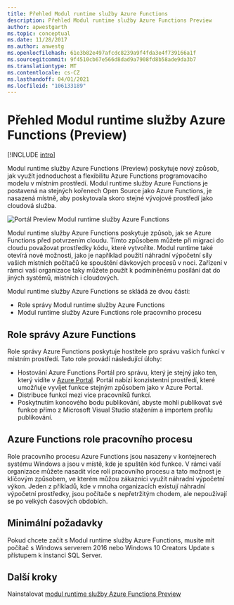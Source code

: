 ```yaml
---
title: Přehled Modul runtime služby Azure Functions
description: Přehled Modul runtime služby Azure Functions Preview
author: apwestgarth
ms.topic: conceptual
ms.date: 11/28/2017
ms.author: anwestg
ms.openlocfilehash: 61e3b82e497afcdc8239a9f4fda3e4f739166a1f
ms.sourcegitcommit: 9f4510cb67e566d8dad9a7908fd8b58ade9da3b7
ms.translationtype: MT
ms.contentlocale: cs-CZ
ms.lasthandoff: 04/01/2021
ms.locfileid: "106133189"
---
```

# <a name="azure-functions-runtime-overview-preview"></a>Přehled Modul runtime služby Azure Functions (Preview)

[!INCLUDE [intro](../../includes/functions-runtime-preview-note.md)]

Modul runtime služby Azure Functions (Preview) poskytuje nový způsob, jak využít jednoduchost a flexibilitu Azure Functions programovacího modelu v místním prostředí. Modul runtime služby Azure Functions je postavená na stejných kořenech Open Source jako Azure Functions, je nasazená místně, aby poskytovala skoro stejné vývojové prostředí jako cloudová služba.

![Portál Preview Modul runtime služby Azure Functions][1]

Modul runtime služby Azure Functions poskytuje způsob, jak se Azure Functions před potvrzením cloudu. Tímto způsobem můžete při migraci do cloudu považovat prostředky kódu, které vytvoříte.  Modul runtime také otevírá nové možnosti, jako je například použití náhradní výpočetní síly vašich místních počítačů ke spouštění dávkových procesů v noci. Zařízení v rámci vaší organizace taky můžete použít k podmíněnému posílání dat do jiných systémů, místních i cloudových.

Modul runtime služby Azure Functions se skládá ze dvou částí:

* Role správy Modul runtime služby Azure Functions
* Modul runtime služby Azure Functions role pracovního procesu

## <a name="azure-functions-management-role"></a>Role správy Azure Functions

Role správy Azure Functions poskytuje hostitele pro správu vašich funkcí v místním prostředí. Tato role provádí následující úlohy:

* Hostování Azure Functions Portál pro správu, který je stejný jako ten, který vidíte v [Azure Portal](https://portal.azure.com). Portál nabízí konzistentní prostředí, které umožňuje vyvíjet funkce stejným způsobem jako v Azure Portal.
* Distribuce funkcí mezi více pracovníků funkcí.
* Poskytnutím koncového bodu publikování, abyste mohli publikovat své funkce přímo z Microsoft Visual Studio stažením a importem profilu publikování.

## <a name="azure-functions-worker-role"></a>Azure Functions role pracovního procesu

Role pracovního procesu Azure Functions jsou nasazeny v kontejnerech systému Windows a jsou v místě, kde je spuštěn kód funkce.  V rámci vaší organizace můžete nasadit více rolí pracovního procesu a tato možnost je klíčovým způsobem, ve kterém můžou zákazníci využít náhradní výpočetní výkon.  Jeden z příkladů, kde v mnoha organizacích existují náhradní výpočetní prostředky, jsou počítače s nepřetržitým chodem, ale nepoužívají se po velkých časových obdobích.

## <a name="minimum-requirements"></a>Minimální požadavky

Pokud chcete začít s Modul runtime služby Azure Functions, musíte mít počítač s Windows serverem 2016 nebo Windows 10 Creators Update s přístupem k instanci SQL Server.

## <a name="next-steps"></a>Další kroky

Nainstalovat [modul runtime služby Azure Functions Preview](./functions-runtime-install.md)

<!--Image references-->
[1]: ./media/functions-runtime-overview/AzureFunctionsRuntime_Portal.png
